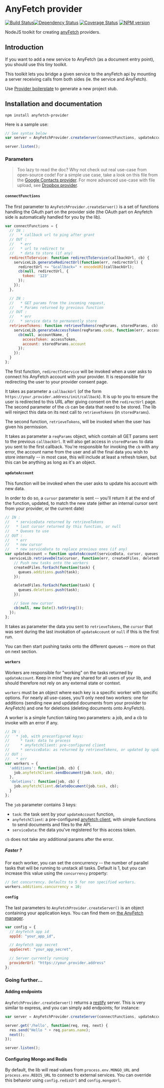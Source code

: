 AnyFetch provider
======================

[![Build Status](https://travis-ci.org/AnyFetch/anyfetch-provider.js.png?branch=master)](https://travis-ci.org/AnyFetch/anyfetch-provider.js)[![Dependency Status](https://gemnasium.com/AnyFetch/anyfetch-provider.js.png)](https://gemnasium.com/AnyFetch/anyfetch-provider.js)
[![Coverage Status](https://coveralls.io/repos/AnyFetch/anyfetch-provider.js/badge.png?branch=master)](https://coveralls.io/r/AnyFetch/anyfetch-provider.js?branch=master)
[![NPM version](https://badge.fury.io/js/anyfetch-provider.png)](http://badge.fury.io/js/anyfetch-provider)

NodeJS toolkit for creating [anyFetch](http://anyfetch.com) providers.

## Introduction
If you want to add a new service to AnyFetch (as a document entry point), you should use this tiny toolkit.

This toolkit lets you bridge a given service to the anyFetch api by mounting a server receiving calls from both sides (ie. the service and AnyFetch).

Use [Provider boilerplate](https://github.com/AnyFetch/provider-boilerplate) to generate a new project stub.

## Installation and documentation

`npm install anyfetch-provider`

Here is a sample use:

```js
// See syntax below
var server = AnyFetchProvider.createServer(connectFunctions, updateAccount, workers, config);

server.listen();
```

### Parameters
> Too lazy to read the doc? Why not check out real use-case from open-source code! For a simple use case, take a look on this file from the [Google Contacts provider](https://github.com/AnyFetch/gcontacts.provider.anyfetch.com/blob/master/lib/index.js). For more advanced use-case with file upload, see [Dropbox provider](https://github.com/AnyFetch/dropbox.provider.anyfetch.com/blob/master/lib/index.js).

#### `connectFunctions`
The first parameter to `AnyFetchProvider.createServer()` is a set of functions handling the OAuth part on the provider side (the OAuth part on Anyfetch side is automatically handled for you by the lib).

```js
var connectFunctions = {
  // IN :
  //   * callback url to ping after grant
  // OUT :
  //   * err
  //   * url to redirect to
  //   * data to store (if any)
  redirectToService: function redirectToService(callbackUrl, cb) {
    serviceLib.generateRedirectUrl(function(err, redirectUrl) {
      redirectUrl += "&callback=" + encodeURI(callbackUrl);
      cb(null, redirectUrl, {
        token: '123'
      });
    });
  },

  // IN :
  //   * GET params from the incoming request,
  //   * Params returned by previous function
  // OUT :
  //   * err
  //   * service data to permanently store
  retrieveTokens: function retrieveTokens(reqParams, storedParams, cb) {
    serviceLib.generateAccessToken(reqParams.code, function(err, accessToken) {
      cb(null, accountName, {
        accessToken: accessToken,
        account: storedParams.account
      });
    });
  }
};
```

The first function, `redirectToService` will be invoked when a user asks to connect his AnyFetch account with your provider. It is responsible for redirecting the user to your provider consent page.

It takes as parameter a `callbackUrl` (of the form `https://your.provider.address/init/callback`). It is up to you to ensure the user is redirected to this URL after giving consent on the `redirectUrl` page.
The second parameter of the `cb` can be data that need to be stored. The lib will reinject this data on its next call to `retrieveTokens` (in `storedParams`). 

The second function, `retrieveTokens`, will be invoked when the user has given his permission.

It takes as parameter a `reqParams` object, which contain all GET params sent to the previous `callbackUrl`. It will also get access in `storedParams` to data you sent to the first callback.
You're responsible for invoking the `cb` with any error, the account name from the user and all the final data you wish to store internally -- in most case, this will include at least a refresh token, but this can be anything as long as it's an object.

#### `updateAccount`
This function will be invoked when the user asks to update his account with new data.

In order to do so, a `cursor` parameter is sent -- you'll return it at the end of the function, updated, to match the new state (either an internal cursor sent from your provider, or the current date)

```js
// IN :
//   * serviceData returned by retrieveTokens
//   * last cursor returned by this function, or null
//   * Queues to use
// OUT :
//   * err
//   * new cursor
//   * new serviceData to replace previous ones (if any)
var updateAccount = function updateAccount(serviceData, cursor, queues, cb) {
  serviceLib.retrieveDelta(cursor, function(err, createdFiles, deletedFiles) {
    // Push new tasks onto the workers
    createdFiles.forEach(function(task) {
      queues.additions.push(task);
    });

    deletedFiles.forEach(function(task) {
      queues.deletions.push(task);
    });

    // Save new cursor
    cb(null, new Date().toString());
  });
};
```

It takes as parameter the data you sent to `retrieveTokens`, the `cursor` that was sent during the last invokation of `updateAccount` or `null` if this is the first run.

You can then start pushing tasks onto the different queues -- more on that on next section.

#### `workers`
Workers are responsible for "working" on the tasks returned by `updateAccount`. Keep in mind they are shared for all users of your lib, and should therefore not rely on any external state or context.

`workers` must be an object where each key is a specific worker with specific options. For nearly all use-cases, you'll only need two workers: one for additions (sending new and updated documents from your provider to AnyFetch) and one for deletions (deleting documents onto AnyFetch).

A worker is a simple function taking two parameters: a job, and a cb to invoke with an error if any.

```js
// IN :
//   * job, with preconfigured keys:
//     * task: data to process
//     * anyfetchClient: pre-configured client
//     * serviceData: as returned by retrieveTokens, or updated by updateAccount (third optional parameter for cb)
// OUT :
//   * err
var workers = {
  'additions': function(job, cb) {
    job.anyfetchClient.sendDocument(job.task, cb);
  },
  'deletions': function(job, cb) {
    job.anyfetchClient.deleteDocument(job.task, cb);
  }
};
```

The `job` parameter contains 3 keys:

* `task`: the task sent by your `updateAccount` function,
* `anyfetchClient`: a pre-configured [anyfetch client](https://github.com/AnyFetch/anyfetch.js), with simple functions to send documents and files to the API.
* `serviceData`: the data you've registered for this access token.

`cb` does not take any additional params after the error.

##### Faster ?
For each worker, you can set the concurrency -- the number of parallel tasks that will be running to unstack all tasks. Default is 1, but you can increase this value using the `concurrency` property:

```js
// Set concurrency. Defaults to 5 for non specified workers.
workers.additions.concurrency = 10;
```

#### `config`
The last parameters to `AnyFetchProvider.createServer()` is an object containing your application keys. You can find them on [the AnyFetch manager](https://manager.anyfetch.com).

```js
var config = {
  // Anyfetch app id
  appId: "your_app_id",

  // Anyfetch app secret
  appSecret: "your_app_secret",

  // Server currently running
  providerUrl: "https://your.provider.address"
};
```

### Going further...
#### Adding endpoints
`AnyFetchProvider.createServer()` returns a [restify](http://mcavage.me/node-restify/) server. This is very similar to express, and you can simply add endpoints; for instance:

```js
var server = AnyFetchProvider.createServer(connectFunctions, updateAccount, workers, config);

server.get('/hello', function(req, req, next) {
  res.send("Hello " + req.params.name);
  next();
});

server.listen();
```


#### Configuring Mongo and Redis
By default, the lib will read values from `process.env.MONGO_URL` and `process.env.REDIS_URL` to connect to external services. You can override this behavior using `config.redisUrl` and `config.mongoUrl`.

